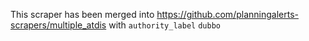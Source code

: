This scraper has been merged into https://github.com/planningalerts-scrapers/multiple_atdis
with `authority_label` `dubbo`
